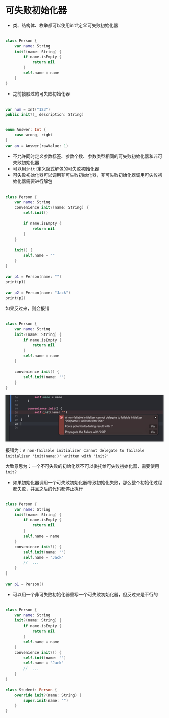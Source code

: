# 可失败初始化器

+ 类、结构体、枚举都可以使用init?定义可失败初始化器

``` swift

class Person {
    var name: String
    init?(name: String) {
        if name.isEmpty {
            return nil
        }
        self.name = name
    }
}

```

+ 之前接触过的可失败初始化器

``` swift

var num = Int("123")
public init?(_ description: String)

```

``` swift

enum Answer: Int {
    case wrong, right
}
var an = Answer(rawValue: 1)

```

+ 不允许同时定义参数标签、参数个数、参数类型相同的可失败初始化器和非可失败初始化器
+ 可以用```init!```定义隐式解包的可失败初始化器
+ 可失败初始化器可以调用非可失败初始化器，非可失败初始化器调用可失败初始化器需要进行解包

``` swift

class Person {
    var name: String
    convenience init?(name: String) {
        self.init()
        
        if name.isEmpty {
            return nil
        }
    }
    
    init() {
        self.name = ""
    }
}

var p1 = Person(name: "")
print(p1)

var p2 = Person(name: "Jack")
print(p2)

```

如果反过来，则会报错

``` swift

class Person {
    var name: String
    init?(name: String) {
        if name.isEmpty {
            return nil
        }
        self.name = name
    }
    
    convenience init() {
        self.init(name: "")
    }
}

```

![avatar](1.jpg)

报错为：```A non-failable initializer cannot delegate to failable initializer 'init(name:)' written with 'init?'```

大致意思为：一个不可失败的初始化器不可以委托给可失败初始化器，需要使用```init?```

+ 如果初始化器调用一个可失败初始化器导致初始化失败，那么整个初始化过程都失败，并且之后的代码都停止执行

``` swift

class Person {
    var name: String
    init?(name: String) {
        if name.isEmpty {
            return nil
        }
        self.name = name
    }
    convenience init?() {
        self.init(name: "")
        self.name = "Jack"
        //  ...
    }
}

var p1 = Person()

```

+ 可以用一个非可失败初始化器重写一个可失败初始化器，但反过来是不行的

``` swift

class Person {
    var name: String
    init?(name: String) {
        if name.isEmpty {
            return nil
        }
        self.name = name
    }
    convenience init?() {
        self.init(name: "")
        self.name = "Jack"
        //  ...
    }
}

class Student: Person {
    override init?(name: String) {
        super.init(name: "")
    }
}

```